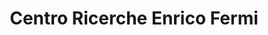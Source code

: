---
title: "Centro Ricerche Enrico Fermi"
website: "https://www.cref.it/"
description: "Description"
logo: "images/partners/logo_CREF.webp"
category: "Patrocinato da"
draft: false
order: 3
#id: "partners"
---